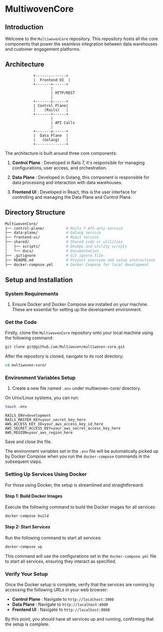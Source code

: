 # MultiwovenCore

## Introduction

Welcome to the `MultiwovenCore` repository. This repository hosts all the core components that power the seamless integration between data warehouses and customer engagement platforms.

## Architecture

                 +--------------+
                 |  Frontend UI  |
                 +-------+------+
                         |
                         | HTTP/REST
                         |
                 +-------v------+
                 | Control Plane|
                 |    (Rails)   |
                 +-------+------+
                         |
                         | API Calls
                         |
                 +-------v------+
                 |  Data Plane  |
                 |   (Golang)   |
                 +--------------+

The architecture is built around three core components:

1. **Control Plane** : Developed in Rails 7, it's responsible for managing configurations, user access, and orchestration.

2. **Data Plane** : Developed in Golang, this component is responsible for data processing and interaction with data warehouses. 

3. **Frontend UI** : Developed in React, this is the user interface for controlling and managing the Data Plane and Control Plane.
   
## Directory Structure

```graphql
MultiwovenCore/
├── control-plane/          # Rails 7 API-only service
├── data-plane/             # Golang service
├── frontend-ui/            # React service
├── shared/                 # Shared code or utilities
│   ├── scripts/            # DevOps and utility scripts
│   └── docs/               # Documentation
├── .gitignore              # Git ignore file
├── README.md               # Project overview and setup instructions
├── docker-compose.yml      # Docker Compose for local development
```

## Setup and Installation

### System Requirements
1. Ensure Docker and Docker Compose are installed on your machine. These are essential for setting up the development environment.

### Get the Code

Firstly, clone the `MultiwovenCore` repository onto your local machine using the following command:

```bash
git clone git@github.com:Multiwoven/multiwoven-core.git
```

After the repository is cloned, navigate to its root directory:

```bash
cd multiwoven-core/
```

### Environment Variables Setup 
 
1. Create a new file named `.env` under multiwoven-core/ directory.

On Unix/Linux systems, you can run:

```bash
touch .env
```

```env
RAILS_ENV=development
RAILS_MASTER_KEY=your_secret_key_here
AWS_ACCESS_KEY_ID=your_aws_access_key_id_here
AWS_SECRET_ACCESS_KEY=your_aws_secret_access_key_here
AWS_REGION=your_aws_region_here
```

Save and close the file.

The environment variables set in the `.env` file will be automatically picked up by Docker Compose when you run the `docker-compose` commands in the subsequent steps.

### Setting Up Services Using Docker

For those using Docker, the setup is streamlined and straightforward:
#### Step 1: Build Docker Images

Execute the following command to build the Docker images for all services:

```bash
docker-compose build
```

#### Step 2: Start Services

Run the following command to start all services:

```bash
docker-compose up
```

This command will use the configurations set in the `docker-compose.yml` file to start all services, ensuring they interact as specified.

### Verify Your Setup

Once the Docker setup is complete, verify that the services are running by accessing the following URLs in your web browser: 
- **Control Plane** : Navigate to `http://localhost:3000` 
- **Data Plane** : Navigate to `http://localhost:4000` 
- **Frontend UI** : Navigate to `http://localhost:8080`

By this point, you should have all services up and running, confirming that the setup is complete.